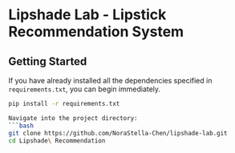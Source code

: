 # Lipshade Lab - Lipstick Recommendation System

## Getting Started

If you have already installed all the dependencies specified in `requirements.txt`, you can begin immediately.

```bash
pip install -r requirements.txt

Navigate into the project directory:
```bash
git clone https://github.com/NoraStella-Chen/lipshade-lab.git
cd Lipshade\ Recommendation


